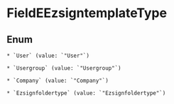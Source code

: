 
# FieldEEzsigntemplateType

## Enum


    * `User` (value: `"User"`)

    * `Usergroup` (value: `"Usergroup"`)

    * `Company` (value: `"Company"`)

    * `Ezsignfoldertype` (value: `"Ezsignfoldertype"`)



